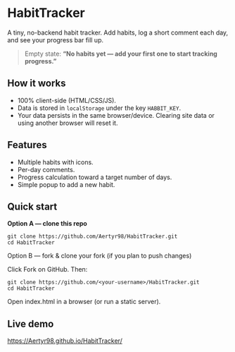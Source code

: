 # HabitTracker

A tiny, no-backend habit tracker. Add habits, log a short comment each day, and see your progress bar fill up.

> Empty state: **“No habits yet — add your first one to start tracking progress.”**

## How it works
- 100% client-side (HTML/CSS/JS).
- Data is stored in `localStorage` under the key `HABBIT_KEY`.
- Your data persists in the same browser/device. Clearing site data or using another browser will reset it.

## Features
- Multiple habits with icons.
- Per-day comments.
- Progress calculation toward a target number of days.
- Simple popup to add a new habit.

## Quick start

**Option A — clone this repo**
```
git clone https://github.com/Aertyr98/HabitTracker.git
cd HabitTracker
```
Option B — fork & clone your fork (if you plan to push changes)

Click Fork on GitHub.
Then:
```
git clone https://github.com/<your-username>/HabitTracker.git
cd HabitTracker
```

Open index.html in a browser (or run a static server).

## Live demo
https://Aertyr98.github.io/HabitTracker/
